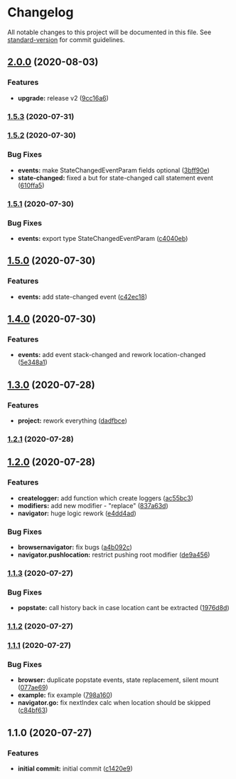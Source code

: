 # Changelog

All notable changes to this project will be documented in this file. See [standard-version](https://github.com/conventional-changelog/standard-version) for commit guidelines.

## [2.0.0](https://github.com/wolframdeus/mini-apps-navigation/compare/v1.5.3...v2.0.0) (2020-08-03)


### Features

* **upgrade:** release v2 ([9cc16a6](https://github.com/wolframdeus/mini-apps-navigation/commit/9cc16a6b93b7b148e27ebe6c7f8518a075b8ba30))

### [1.5.3](https://github.com/wolframdeus/mini-apps-navigation/compare/v1.5.2...v1.5.3) (2020-07-31)

### [1.5.2](https://github.com/wolframdeus/mini-apps-navigation/compare/v1.5.1...v1.5.2) (2020-07-30)


### Bug Fixes

* **events:** make StateChangedEventParam fields optional ([3bff90e](https://github.com/wolframdeus/mini-apps-navigation/commit/3bff90e3f78fa3e2e78a510102c3e95391e2834e))
* **state-changed:** fixed a but for state-changed call statement event ([610ffa5](https://github.com/wolframdeus/mini-apps-navigation/commit/610ffa589761eb32cd99819431c5af95375d70ec))

### [1.5.1](https://github.com/wolframdeus/mini-apps-navigation/compare/v1.5.0...v1.5.1) (2020-07-30)


### Bug Fixes

* **events:** export type StateChangedEventParam ([c4040eb](https://github.com/wolframdeus/mini-apps-navigation/commit/c4040eb35a1584b5be585970afe31fc042a7615d))

## [1.5.0](https://github.com/wolframdeus/mini-apps-navigation/compare/v1.4.0...v1.5.0) (2020-07-30)


### Features

* **events:** add state-changed event ([c42ec18](https://github.com/wolframdeus/mini-apps-navigation/commit/c42ec18f4889abffaceb1134db032292e4751065))

## [1.4.0](https://github.com/wolframdeus/mini-apps-navigation/compare/v1.3.0...v1.4.0) (2020-07-30)


### Features

* **events:** add event stack-changed and rework location-changed ([5e348a1](https://github.com/wolframdeus/mini-apps-navigation/commit/5e348a11c841b5d2e917e78f54970bdb8b3cb88c))

## [1.3.0](https://github.com/wolframdeus/mini-apps-navigation/compare/v1.2.1...v1.3.0) (2020-07-28)


### Features

* **project:** rework everything ([dadfbce](https://github.com/wolframdeus/mini-apps-navigation/commit/dadfbce580acc0217eb2bd0c88b0914bc03425c1))

### [1.2.1](https://github.com/wolframdeus/mini-apps-navigation/compare/v1.2.0...v1.2.1) (2020-07-28)

## [1.2.0](https://github.com/wolframdeus/mini-apps-navigation/compare/v1.1.3...v1.2.0) (2020-07-28)


### Features

* **createlogger:** add function which create loggers ([ac55bc3](https://github.com/wolframdeus/mini-apps-navigation/commit/ac55bc3e2d97609bf90527022ea63b10f8f4d9c2))
* **modifiers:** add new modifier - "replace" ([837a63d](https://github.com/wolframdeus/mini-apps-navigation/commit/837a63d4a39832bc7972331e7b5bde6f45885ad4))
* **navigator:** huge logic rework ([e4dd4ad](https://github.com/wolframdeus/mini-apps-navigation/commit/e4dd4ad6ef4135588a19a65a2f70e81c0132e939))


### Bug Fixes

* **browsernavigator:** fix bugs ([a4b092c](https://github.com/wolframdeus/mini-apps-navigation/commit/a4b092c5e1156c37992708eb13041736004647f4))
* **navigator.pushlocation:** restrict pushing root modifier ([de9a456](https://github.com/wolframdeus/mini-apps-navigation/commit/de9a456b804999db672f277c7af0edaa46768967))

### [1.1.3](https://github.com/wolframdeus/mini-apps-navigation/compare/v1.1.2...v1.1.3) (2020-07-27)


### Bug Fixes

* **popstate:** call history back in case location cant be extracted ([1976d8d](https://github.com/wolframdeus/mini-apps-navigation/commit/1976d8d08d365a4db18da30629d8d5710878e021))

### [1.1.2](https://github.com/wolframdeus/mini-apps-navigation/compare/v1.1.1...v1.1.2) (2020-07-27)

### [1.1.1](https://github.com/wolframdeus/mini-apps-navigation/compare/v1.1.0...v1.1.1) (2020-07-27)


### Bug Fixes

* **browser:** duplicate popstate events, state replacement, silent mount ([077ae69](https://github.com/wolframdeus/mini-apps-navigation/commit/077ae69bc7444af92137d4b0ea43ff162c1a91dd))
* **example:** fix example ([798a160](https://github.com/wolframdeus/mini-apps-navigation/commit/798a1604be1071ec49da1d43b1eaf3d7a9514cd8))
* **navigator.go:** fix nextIndex calc when location should be skipped ([c84bf63](https://github.com/wolframdeus/mini-apps-navigation/commit/c84bf63dec100e463c546a06f7ce1a04fe85f155))

## 1.1.0 (2020-07-27)


### Features

* **initial commit:** initial commit ([c1420e9](https://github.com/wolframdeus/mini-apps-navigation/commit/c1420e9f91b0d56913b02a74ae3bbff31020b31d))
